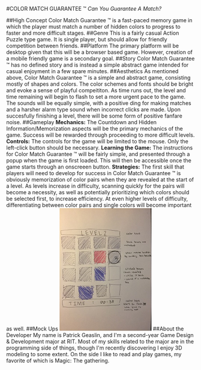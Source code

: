 #COLOR MATCH GUARANTEE &trade;
*Can You Guarantee A Match?*


##High Concept
Color Match Guarantee &trade; is a fast-paced memory game in which the player must match a number of hidden colors to progress to faster and more difficult stages.
##Genre
This is a fairly casual Action Puzzle type game. It is single player, but should  allow for friendly competition between friends.
##Platform
The primary platform will be desktop given that this will be a browser based game. However, creation of a mobile friendly game is a secondary goal.
##Story
Color Match Guarantee &trade; has no defined story and is instead a simple abstract game intended for casual enjoyment in a few spare minutes.
##Aesthetics
As mentioned above, Color Match Guarantee &trade; is a simple and abstract game, consisting mostly of shapes and colors. The color schemes and fonts should be bright and evoke a sense of playful compeititon. As time runs out, the level and time remaining will begin to flash to set a more urgent pace to the game. The sounds will be equally simple, with a positive ding for making matches and a harsher alarm type sound when incorrect clicks are made. Upon succesfully finishing a level, there will be some form of positive fanfare noise.
##Gameplay
**Mechanics:** The Countdown and Hidden Information/Memorization aspects will be the primary mechanics of the game. Success will be rewarded through proceeding to more difficult levels.
**Controls:** The controls for the game will be limited to the mouse. Only the left-click button should be necessary.
**Learning the Game:** The instructions for Color Match Guarantee &trade; will be fairly simple, and presented through a popup when the game is first loaded. This will then be accessible once the game starts through an onscreeen button.
**Strategies:** The first skill that players will need to develop for success in Color Match Guarantee &trade; is obviously memorization of color pairs when they are revealed at the start of a level. As levels increase in difficulty, scanning quickly for the pairs will become a necessity, as well as potentially prioritizing which colors should be selected first, to increase efficiency. At even higher levels of difficulty, differentiating between color pairs and single colors will become important as well.
##Mock Ups
![Mock Up](https://github.com/PGeaslin/IGME-230/blob/master/htmlgamemockup-sm.jpg "A mockup of a potential UI")
##About the Developer
My name is Patrick Geaslin, and I'm a second-year Game Design & Development major at RIT. Most of my skills related to the major are in the programming side of things, though I'm recently discovering I enjoy 3D modeling to some extent. On the side I like to read and play games, my favorite of which is Magic: The gathering.